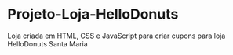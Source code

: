 # Projeto-Loja-HelloDonuts
Loja criada em HTML, CSS e JavaScript para criar cupons para loja HelloDonuts Santa Maria
